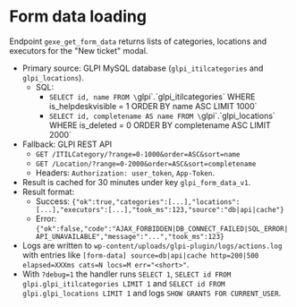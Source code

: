 # Form data loading

Endpoint `gexe_get_form_data` returns lists of categories, locations and executors for the "New ticket" modal.

* Primary source: GLPI MySQL database (`glpi_itilcategories` and `glpi_locations`).
  * SQL:
    * `SELECT id, name FROM \`glpi\`.\`glpi_itilcategories\` WHERE is_helpdeskvisible = 1 ORDER BY name ASC LIMIT 1000`
    * `SELECT id, completename AS name FROM \`glpi\`.\`glpi_locations\` WHERE is_deleted = 0 ORDER BY completename ASC LIMIT 2000`
* Fallback: GLPI REST API
  * `GET /ITILCategory/?range=0-1000&order=ASC&sort=name`
  * `GET /Location/?range=0-2000&order=ASC&sort=completename`
  * Headers: `Authorization: user_token`, `App-Token`.
* Result is cached for 30 minutes under key `glpi_form_data_v1`.
* Result format:
  * Success: `{"ok":true,"categories":[...],"locations":[...],"executors":[...],"took_ms":123,"source":"db|api|cache"}`
  * Error: `{"ok":false,"code":"AJAX_FORBIDDEN|DB_CONNECT_FAILED|SQL_ERROR|API_UNAVAILABLE","message":"...","took_ms":123}`
* Logs are written to `wp-content/uploads/glpi-plugin/logs/actions.log` with entries like `[form-data] source=db|api|cache http=200|500 elapsed=XXXms cats=N locs=M err="<short>"`.
* With `?debug=1` the handler runs `SELECT 1`, `SELECT id FROM glpi.glpi_itilcategories LIMIT 1` and `SELECT id FROM glpi.glpi_locations LIMIT 1` and logs `SHOW GRANTS FOR CURRENT_USER`.
